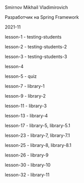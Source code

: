 Smirnov Mikhail Vladimirovich

Разработчик на Spring Framework

2021-11

lesson-1 - testing-students

lesson-2 - testing-students-2

lesson-3 - testing-students-3

lesson-4 

lesson-5 - quiz

lesson-7 - library-1

lesson-9 - library-2

lesson-11 - library-3

lesson-13 - library-4

lesson-17 - library-5, library-5.1

lesson-23 - library-7, library-7.1

lesson-25 - library-8, library-8.1

lesson-26 - library-9

lesson-30 - library-10

lesson-32 - library-11
